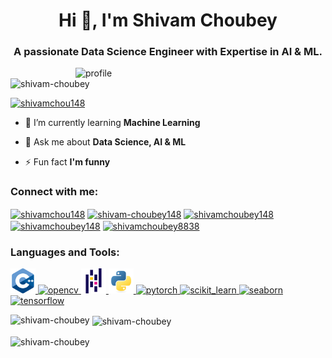 <h1 align="center">Hi 👋, I'm Shivam Choubey</h1>
<h3 align="center">A passionate Data Science Engineer with Expertise in AI & ML.</h3>

<img align="right" alt="profile" width="400" src="https://www.dresma.ai/wp-content/uploads/2022/01/QA-Automation-EngineerMW.gif">

<p align="left"> <img src="https://komarev.com/ghpvc/?username=shivam-choubey&label=Profile%20views&color=0e75b6&style=flat" alt="shivam-choubey" /> </p>

<p align="left"> <a href="https://twitter.com/shivamchou148" target="blank"><img src="https://img.shields.io/twitter/follow/shivamchou148?logo=twitter&style=for-the-badge" alt="shivamchou148" /></a> </p>

- 🌱 I’m currently learning **Machine Learning**

- 💬 Ask me about **Data Science, AI & ML**

- ⚡ Fun fact **I'm funny**

<h3 align="left">Connect with me:</h3>
<p align="left">
<a href="https://twitter.com/shivamchou148" target="blank"><img align="center" src="https://raw.githubusercontent.com/rahuldkjain/github-profile-readme-generator/master/src/images/icons/Social/twitter.svg" alt="shivamchou148" height="30" width="40" /></a>
<a href="https://linkedin.com/in/shivam-choubey148" target="blank"><img align="center" src="https://raw.githubusercontent.com/rahuldkjain/github-profile-readme-generator/master/src/images/icons/Social/linked-in-alt.svg" alt="shivam-choubey148" height="30" width="40" /></a>
<a href="https://kaggle.com/shivamchoubey148" target="blank"><img align="center" src="https://raw.githubusercontent.com/rahuldkjain/github-profile-readme-generator/master/src/images/icons/Social/kaggle.svg" alt="shivamchoubey148" height="30" width="40" /></a>
<a href="https://instagram.com/shivamchoubey148" target="blank"><img align="center" src="https://raw.githubusercontent.com/rahuldkjain/github-profile-readme-generator/master/src/images/icons/Social/instagram.svg" alt="shivamchoubey148" height="30" width="40" /></a>
<a href="https://www.leetcode.com/shivamchoubey8838" target="blank"><img align="center" src="https://raw.githubusercontent.com/rahuldkjain/github-profile-readme-generator/master/src/images/icons/Social/leet-code.svg" alt="shivamchoubey8838" height="30" width="40" /></a>
</p>

<h3 align="left">Languages and Tools:</h3>
<p align="left"> <a href="https://www.w3schools.com/cpp/" target="_blank" rel="noreferrer"> <img src="https://raw.githubusercontent.com/devicons/devicon/master/icons/cplusplus/cplusplus-original.svg" alt="cplusplus" width="40" height="40"/> </a> <a href="https://opencv.org/" target="_blank" rel="noreferrer"> <img src="https://www.vectorlogo.zone/logos/opencv/opencv-icon.svg" alt="opencv" width="40" height="40"/> </a> <a href="https://pandas.pydata.org/" target="_blank" rel="noreferrer"> <img src="https://raw.githubusercontent.com/devicons/devicon/2ae2a900d2f041da66e950e4d48052658d850630/icons/pandas/pandas-original.svg" alt="pandas" width="40" height="40"/> </a> <a href="https://www.python.org" target="_blank" rel="noreferrer"> <img src="https://raw.githubusercontent.com/devicons/devicon/master/icons/python/python-original.svg" alt="python" width="40" height="40"/> </a> <a href="https://pytorch.org/" target="_blank" rel="noreferrer"> <img src="https://www.vectorlogo.zone/logos/pytorch/pytorch-icon.svg" alt="pytorch" width="40" height="40"/> </a> <a href="https://scikit-learn.org/" target="_blank" rel="noreferrer"> <img src="https://upload.wikimedia.org/wikipedia/commons/0/05/Scikit_learn_logo_small.svg" alt="scikit_learn" width="40" height="40"/> </a> <a href="https://seaborn.pydata.org/" target="_blank" rel="noreferrer"> <img src="https://seaborn.pydata.org/_images/logo-mark-lightbg.svg" alt="seaborn" width="40" height="40"/> </a> <a href="https://www.tensorflow.org" target="_blank" rel="noreferrer"> <img src="https://www.vectorlogo.zone/logos/tensorflow/tensorflow-icon.svg" alt="tensorflow" width="40" height="40"/> </a> </p>

<p><img align="left" src="https://github-readme-stats.vercel.app/api/top-langs?username=shivam-choubey&show_icons=true&locale=en&layout=compact" alt="shivam-choubey" /></p>

<p>&nbsp;<img align="center" src="https://github-readme-stats.vercel.app/api?username=shivam-choubey&show_icons=true&locale=en" alt="shivam-choubey" /></p>

<p><img align="center" src="https://github-readme-streak-stats.herokuapp.com/?user=shivam-choubey&" alt="shivam-choubey" /></p>

